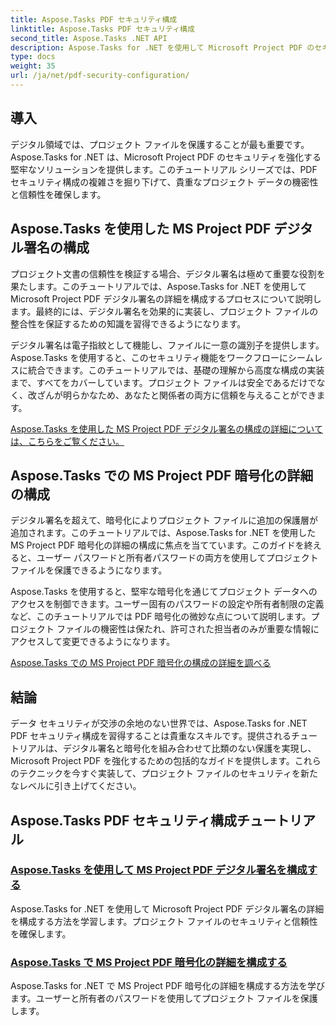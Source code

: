 ```yaml
---
title: Aspose.Tasks PDF セキュリティ構成
linktitle: Aspose.Tasks PDF セキュリティ構成
second_title: Aspose.Tasks .NET API
description: Aspose.Tasks for .NET を使用して Microsoft Project PDF のセキュリティを強化する方法を説明します。デジタル署名と暗号化技術を学びます。
type: docs
weight: 35
url: /ja/net/pdf-security-configuration/
---
```

## 導入

デジタル領域では、プロジェクト ファイルを保護することが最も重要です。 Aspose.Tasks for .NET は、Microsoft Project PDF のセキュリティを強化する堅牢なソリューションを提供します。このチュートリアル シリーズでは、PDF セキュリティ構成の複雑さを掘り下げて、貴重なプロジェクト データの機密性と信頼性を確保します。

## Aspose.Tasks を使用した MS Project PDF デジタル署名の構成

プロジェクト文書の信頼性を検証する場合、デジタル署名は極めて重要な役割を果たします。このチュートリアルでは、Aspose.Tasks for .NET を使用して Microsoft Project PDF デジタル署名の詳細を構成するプロセスについて説明します。最終的には、デジタル署名を効果的に実装し、プロジェクト ファイルの整合性を保証するための知識を習得できるようになります。

デジタル署名は電子指紋として機能し、ファイルに一意の識別子を提供します。 Aspose.Tasks を使用すると、このセキュリティ機能をワークフローにシームレスに統合できます。このチュートリアルでは、基礎の理解から高度な構成の実装まで、すべてをカバーしています。プロジェクト ファイルは安全であるだけでなく、改ざんが明らかなため、あなたと関係者の両方に信頼を与えることができます。

[Aspose.Tasks を使用した MS Project PDF デジタル署名の構成の詳細については、こちらをご覧ください。](./pdf-digital-signature-details/)

## Aspose.Tasks での MS Project PDF 暗号化の詳細の構成

デジタル署名を超えて、暗号化によりプロジェクト ファイルに追加の保護層が追加されます。このチュートリアルでは、Aspose.Tasks for .NET を使用した MS Project PDF 暗号化の詳細の構成に焦点を当てています。このガイドを終えると、ユーザー パスワードと所有者パスワードの両方を使用してプロジェクト ファイルを保護できるようになります。

Aspose.Tasks を使用すると、堅牢な暗号化を通じてプロジェクト データへのアクセスを制御できます。ユーザー固有のパスワードの設定や所有者制限の定義など、このチュートリアルでは PDF 暗号化の微妙な点について説明します。プロジェクト ファイルの機密性は保たれ、許可された担当者のみが重要な情報にアクセスして変更できるようになります。

[Aspose.Tasks での MS Project PDF 暗号化の構成の詳細を調べる](./pdf-encryption-details/)

## 結論

データ セキュリティが交渉の余地のない世界では、Aspose.Tasks for .NET PDF セキュリティ構成を習得することは貴重なスキルです。提供されるチュートリアルは、デジタル署名と暗号化を組み合わせて比類のない保護を実現し、Microsoft Project PDF を強化するための包括的なガイドを提供します。これらのテクニックを今すぐ実装して、プロジェクト ファイルのセキュリティを新たなレベルに引き上げてください。

## Aspose.Tasks PDF セキュリティ構成チュートリアル
### [Aspose.Tasks を使用して MS Project PDF デジタル署名を構成する](./pdf-digital-signature-details/)
Aspose.Tasks for .NET を使用して Microsoft Project PDF デジタル署名の詳細を構成する方法を学習します。プロジェクト ファイルのセキュリティと信頼性を確保します。
### [Aspose.Tasks で MS Project PDF 暗号化の詳細を構成する](./pdf-encryption-details/)
Aspose.Tasks for .NET で MS Project PDF 暗号化の詳細を構成する方法を学びます。ユーザーと所有者のパスワードを使用してプロジェクト ファイルを保護します。